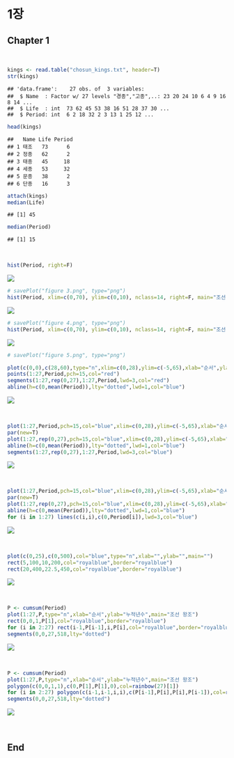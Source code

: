 1장
================

Chapter 1
---------

 

``` r
kings <- read.table("chosun_kings.txt", header=T)
str(kings)
```

    ## 'data.frame':    27 obs. of  3 variables:
    ##  $ Name  : Factor w/ 27 levels "경종","고종",..: 23 20 24 10 6 4 9 16 8 14 ...
    ##  $ Life  : int  73 62 45 53 38 16 51 28 37 30 ...
    ##  $ Period: int  6 2 18 32 2 3 13 1 25 12 ...

``` r
head(kings)
```

    ##   Name Life Period
    ## 1 태조   73      6
    ## 2 정종   62      2
    ## 3 태종   45     18
    ## 4 세종   53     32
    ## 5 문종   38      2
    ## 6 단종   16      3

``` r
attach(kings)
median(Life)
```

    ## [1] 45

``` r
median(Period)
```

    ## [1] 15

 

``` r
hist(Period, right=F) 
```

<img src="chapter1_files/figure-markdown_github/unnamed-chunk-2-1.png" style="display: block; margin: auto;" />

``` r
# savePlot("figure 3.png", type="png")
hist(Period, xlim=c(0,70), ylim=c(0,10), nclass=14, right=F, main="조선 왕조", xlab="재위기간(년)", ylab="빈도")
```

<img src="chapter1_files/figure-markdown_github/unnamed-chunk-2-2.png" style="display: block; margin: auto;" />

``` r
# savePlot("figure 4.png", type="png")
hist(Period, xlim=c(0,70), ylim=c(0,10), nclass=14, right=F, main="조선 왕조", xlab="재위기간(년)", ylab="빈도", col=c(rep("lightblue",2),rep("royalblue",6),rep("navyblue",6)))
```

<img src="chapter1_files/figure-markdown_github/unnamed-chunk-2-3.png" style="display: block; margin: auto;" />

``` r
# savePlot("figure 5.png", type="png")
```

``` r
plot(c(0,0),c(28,60),type="n",xlim=c(0,28),ylim=c(-5,65),xlab="순서",ylab="재위기간",main="조선 왕조")
points(1:27,Period,pch=15,col="red")
segments(1:27,rep(0,27),1:27,Period,lwd=3,col="red")
abline(h=c(0,mean(Period)),lty="dotted",lwd=1,col="blue")
```

<img src="chapter1_files/figure-markdown_github/unnamed-chunk-3-1.png" style="display: block; margin: auto;" />

 

``` r
plot(1:27,Period,pch=15,col="blue",xlim=c(0,28),ylim=c(-5,65),xlab="순서",ylab="재위기간",main="조선 왕조")
par(new=T)
plot(1:27,rep(0,27),pch=15,col="blue",xlim=c(0,28),ylim=c(-5,65),xlab="",ylab="",main="")
abline(h=c(0,mean(Period)),lty="dotted",lwd=1,col="blue")
segments(1:27,rep(0,27),1:27,Period,lwd=3,col="blue")
```

<img src="chapter1_files/figure-markdown_github/unnamed-chunk-4-1.png" style="display: block; margin: auto;" />

 

``` r
plot(1:27,Period,pch=15,col="blue",xlim=c(0,28),ylim=c(-5,65),xlab="순서",ylab="재위기간",main="조선 왕조")
par(new=T)
plot(1:27,rep(0,27),pch=15,col="blue",xlim=c(0,28),ylim=c(-5,65),xlab="",ylab="",main="")
abline(h=c(0,mean(Period)),lty="dotted",lwd=1,col="blue")
for (i in 1:27) lines(c(i,i),c(0,Period[i]),lwd=3,col="blue")
```

<img src="chapter1_files/figure-markdown_github/unnamed-chunk-5-1.png" style="display: block; margin: auto;" />

 

``` r
plot(c(0,25),c(0,500),col="blue",type="n",xlab="",ylab="",main="")
rect(5,100,10,200,col="royalblue",border="royalblue")
rect(20,400,22.5,450,col="royalblue",border="royalblue")
```

<img src="chapter1_files/figure-markdown_github/unnamed-chunk-6-1.png" style="display: block; margin: auto;" />

 

``` r
P <- cumsum(Period)
plot(1:27,P,type="n",xlab="순서",ylab="누적년수",main="조선 왕조")
rect(0,0,1,P[1],col="royalblue",border="royalblue")
for (i in 2:27) rect(i-1,P[i-1],i,P[i],col="royalblue",border="royalblue")
segments(0,0,27,518,lty="dotted")
```

<img src="chapter1_files/figure-markdown_github/unnamed-chunk-7-1.png" style="display: block; margin: auto;" />

 

``` r
P <- cumsum(Period)
plot(1:27,P,type="n",xlab="순서",ylab="누적년수",main="조선 왕조")
polygon(c(0,0,1,1),c(0,P[1],P[1],0),col=rainbow(27)[1])
for (i in 2:27) polygon(c(i-1,i-1,i,i),c(P[i-1],P[i],P[i],P[i-1]),col=rainbow(27)[i])
segments(0,0,27,518,lty="dotted")
```

<img src="chapter1_files/figure-markdown_github/unnamed-chunk-8-1.png" style="display: block; margin: auto;" />

 

End
---

